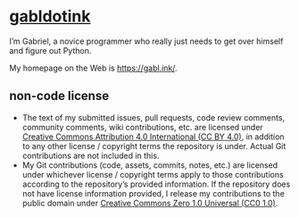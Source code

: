 <!-- SPDX-License-Identifier: CC0-1.0 -->

# [gabldotink](https://github.com/gabldotink)

I’m Gabriel, a novice programmer who really just needs to get over himself and figure out Python.

My homepage on the Web is <https://gabl.ink/>.

## non-code license

* The text of my submitted issues, pull requests, code review comments, community comments, wiki contributions, etc. are licensed under [Creative Commons Attribution&nbsp;4.0 International (CC&nbsp;BY&nbsp;4.0)](https://creativecommons.org/licenses/by/4.0/), in addition to any other license&nbsp;/ copyright terms the repository is under. Actual Git contributions are not included in this.
* My Git contributions (code, assets, commits, notes, etc.) are licensed under whichever license&nbsp;/ copyright terms apply to those contributions according to the repository’s provided information. If the repository does not have license information provided, I release my contributions to the public domain under [Creative Commons Zero&nbsp;1.0 Universal (CC0&nbsp;1.0)](https://creativecommons.org/publicdomain/zero/1.0/).
